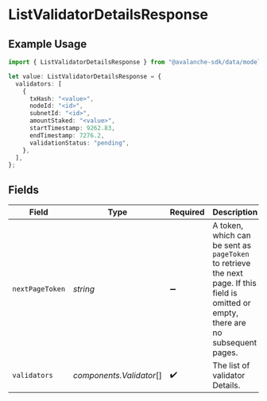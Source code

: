 # ListValidatorDetailsResponse

## Example Usage

```typescript
import { ListValidatorDetailsResponse } from "@avalanche-sdk/data/models/components";

let value: ListValidatorDetailsResponse = {
  validators: [
    {
      txHash: "<value>",
      nodeId: "<id>",
      subnetId: "<id>",
      amountStaked: "<value>",
      startTimestamp: 9262.83,
      endTimestamp: 7276.2,
      validationStatus: "pending",
    },
  ],
};
```

## Fields

| Field                                                                                                                                  | Type                                                                                                                                   | Required                                                                                                                               | Description                                                                                                                            |
| -------------------------------------------------------------------------------------------------------------------------------------- | -------------------------------------------------------------------------------------------------------------------------------------- | -------------------------------------------------------------------------------------------------------------------------------------- | -------------------------------------------------------------------------------------------------------------------------------------- |
| `nextPageToken`                                                                                                                        | *string*                                                                                                                               | :heavy_minus_sign:                                                                                                                     | A token, which can be sent as `pageToken` to retrieve the next page. If this field is omitted or empty, there are no subsequent pages. |
| `validators`                                                                                                                           | *components.Validator*[]                                                                                                               | :heavy_check_mark:                                                                                                                     | The list of validator Details.                                                                                                         |
